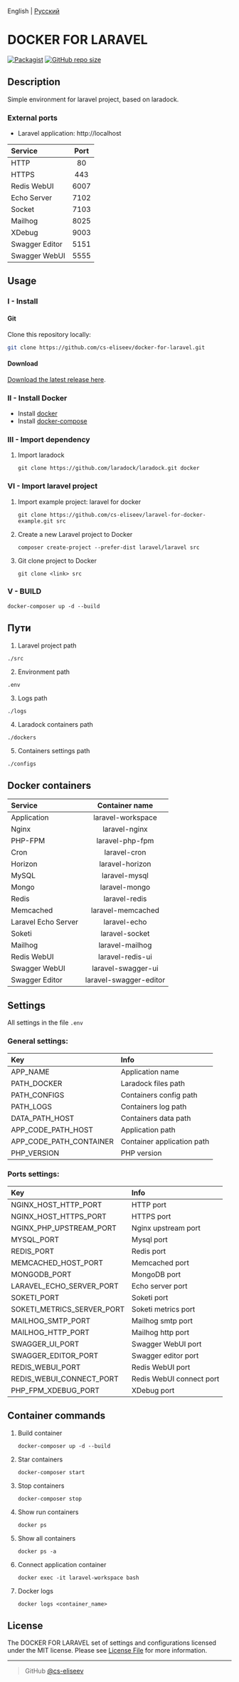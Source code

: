 English | [Русский](https://github.com/cs-eliseev/docker-for-laravel/blob/master/README.ru_RU.md)

DOCKER FOR LARAVEL
=======

[![Packagist](https://img.shields.io/packagist/l/cse/helpers-ip.svg?style=flat-square)](https://github.com/cs-eliseev/docker-for-laravel/blob/master/LICENSE.md)
[![GitHub repo size](https://img.shields.io/github/repo-size/cs-eliseev/docker-for-laravel.svg?style=flat-square)](https://github.com/cs-eliseev/docker-for-laravel/archive/master.zip)


## Description

Simple environment for laravel project, based on laradock.

### External ports

* Laravel application: http://localhost

|Service|Port|
|:---|:---:|
|HTTP|80|
|HTTPS|443|
|Redis WebUI|6007|
|Echo Server|7102|
|Socket|7103|
|Mailhog|8025|
|XDebug|9003|
|Swagger Editor|5151|
|Swagger WebUI|5555|

## Usage

### I - Install

#### Git

Clone this repository locally:
```bash
git clone https://github.com/cs-eliseev/docker-for-laravel.git
```

#### Download

[Download the latest release here](https://github.com/cs-eliseev/docker-for-laravel/archive/master.zip).

### II - Install Docker

* Install [docker](https://docs.docker.com/engine/installation/)
* Install [docker-compose](https://docs.docker.com/compose/install/)

### III - Import dependency

1. Import laradock

   ```shell
   git clone https://github.com/laradock/laradock.git docker
   ```

### VI - Import laravel project

1. Import example project: laravel for docker

   ```shell
   git clone https://github.com/cs-eliseev/laravel-for-docker-example.git src
   ```

2. Create a new Laravel project to Docker

    ```shell
    composer create-project --prefer-dist laravel/laravel src
    ```

3. Git clone project to Docker

    ```shell
    git clone <link> src
    ```

### V - BUILD

   ```shell
   docker-composer up -d --build
   ```

## Пути

1. Laravel project path
```
./src
```

2. Environment path
```
.env
```

3. Logs path

```
./logs
```

4. Laradock containers path

```
./dockers
```

5. Containers settings path

```
./configs
```

## Docker containers

|Service|Container name|
|:---|:---:|
|Application|laravel-workspace|
|Nginx|laravel-nginx|
|PHP-FPM|laravel-php-fpm|
|Cron|laravel-cron|
|Horizon|laravel-horizon|
|MySQL|laravel-mysql|
|Mongo|laravel-mongo|
|Redis|laravel-redis|
|Memcached|laravel-memcached|
|Laravel Echo Server|laravel-echo|
|Soketi|laravel-socket|
|Mailhog|laravel-mailhog|
|Redis WebUI|laravel-redis-ui|
|Swagger WebUI|laravel-swagger-ui|
|Swagger Editor|laravel-swagger-editor|

## Settings

All settings in the file `.env`

### General settings:

|Key|Info|
|:---|:---|
|APP_NAME|Application name|
|PATH_DOCKER|Laradock files path|
|PATH_CONFIGS|Containers config path|
|PATH_LOGS|Containers log path|
|DATA_PATH_HOST|Containers data path|
|APP_CODE_PATH_HOST|Application path|
|APP_CODE_PATH_CONTAINER|Container application path|
|PHP_VERSION|PHP version|

### Ports settings:

|Key|Info|
|:---|:---|
|NGINX_HOST_HTTP_PORT|HTTP port|
|NGINX_HOST_HTTPS_PORT|HTTPS port|
|NGINX_PHP_UPSTREAM_PORT|Nginx upstream port|
|MYSQL_PORT|Mysql port|
|REDIS_PORT|Redis port|
|MEMCACHED_HOST_PORT|Memcached port|
|MONGODB_PORT|MongoDB port|
|LARAVEL_ECHO_SERVER_PORT|Echo server port|
|SOKETI_PORT|Soketi port|
|SOKETI_METRICS_SERVER_PORT|Soketi metrics port|
|MAILHOG_SMTP_PORT|Mailhog smtp port|
|MAILHOG_HTTP_PORT|Mailhog http port|
|SWAGGER_UI_PORT|Swagger WebUI port|
|SWAGGER_EDITOR_PORT|Swagger editor port|
|REDIS_WEBUI_PORT|Redis WebUI port|
|REDIS_WEBUI_CONNECT_PORT|Redis WebUI connect port|
|PHP_FPM_XDEBUG_PORT|XDebug port|

## Container commands

1. Build container

   ```shell
   docker-composer up -d --build
   ```

2. Star containers

   ```shell
   docker-composer start
   ```

3. Stop containers

   ```shell
   docker-composer stop
   ```

4. Show run containers

   ```shell
   docker ps
   ```

5. Show all containers

   ```shell
   docker ps -a
   ```

6. Connect application container

   ```shell
   docker exec -it laravel-workspace bash
   ```

7. Docker logs

   ```shell
   docker logs <container_name>
   ```

## License

The DOCKER FOR LARAVEL set of settings and configurations licensed under the MIT license. Please see [License File](https://github.com/cs-eliseev/docker-for-laravel/blob/master/LICENSE.md) for more information.

***

> GitHub [@cs-eliseev](https://github.com/cs-eliseev)